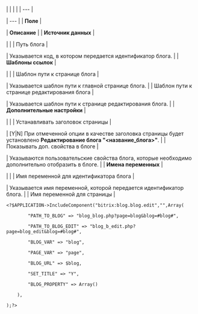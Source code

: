 |  |  |  |
| --- |

| --- |
| **Поле** |

| **Описание** |
| **Источник данных** |

| |
| Путь блога |

| Указывается код, в котором передается идентификатор блога. |
| **Шаблоны ссылок** |

| |
| Шаблон пути к странице блога |

| Указывается шаблон пути к главной странице блога. |
| Шаблон пути к странице редактирования блога |

| Указывается шаблон пути к странице редактирования блога. |
| **Дополнительные настройки** |

| |
| Устанавливать заголовок страницы |

| [Y|N] При отмеченной опции в качестве заголовка страницы будет установлено **Редактирование блога "<название\_блога>"**. |
| Показывать доп. свойства в блоге |

| Указываются пользовательские свойства блога, которые необходимо дополнительно отобразить в блоге. |
| **Имена переменных** |

| |
| Имя переменной для идентификатора блога |

| Указывается имя переменной, которой передается идентификатор блога. |
| Имя переменной для страницы |

```
<?$APPLICATION->IncludeComponent("bitrix:blog.blog.edit","",Array(

		"PATH_TO_BLOG" => "blog_blog.php?page=blog&blog=#blog#",

		"PATH_TO_BLOG_EDIT" => "blog_b_edit.php?page=blog_edit&blog=#blog#",

		"BLOG_VAR" => "blog",

		"PAGE_VAR" => "page",

		"BLOG_URL" => $blog,

		"SET_TITLE" => "Y",

		"BLOG_PROPERTY" => Array()

	),

);?>


```